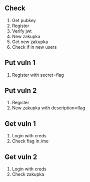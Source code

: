 ## Check

1. Get pubkey
2. Register
3. Verify jwt
4. New zakupka
5. Get new zakupka
6. Check if in new users

## Put vuln 1

1. Register with secret=flag

## Put vuln 2

1. Register
2. New zakupka with description=flag

## Get vuln 1

1. Login with creds
2. Check flag in /me

## Get vuln 2

1. Login with creds
2. Check zakupka
